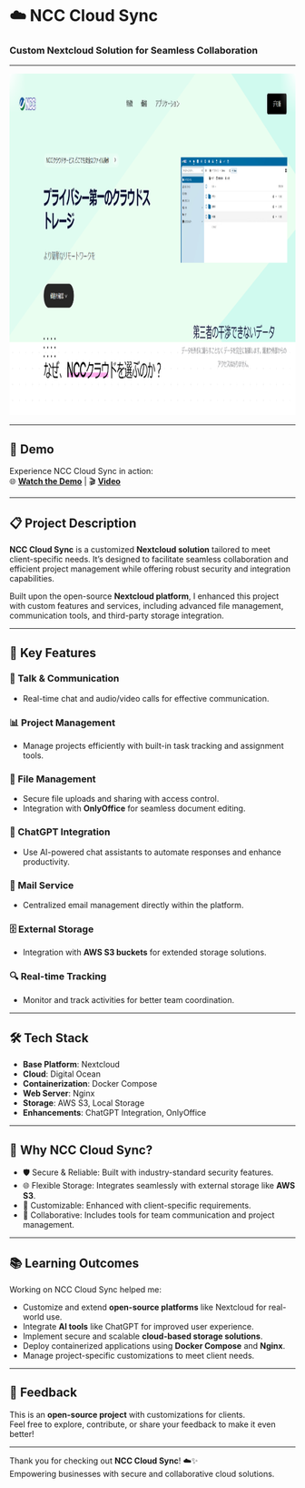 # ☁️ NCC Cloud Sync  
### Custom Nextcloud Solution for Seamless Collaboration  

---  
<p align="center">
  <img 
    src="https://github.com/tanvirhasan2019/Project-Documentation/blob/main/ncc-cloud/images/ncc-cloud.png?raw=true" 
    alt="NCC Cloud Sync" 
    height="600"
  />
</p>  

---

## 🎥 Demo  

Experience NCC Cloud Sync in action:  
🌐 [**Watch the Demo**](https://nccloudsync.com)   | 🎬 [**Video**](https://youtu.be/8dXDkISVMbo)

---

## 📋 Project Description  

**NCC Cloud Sync** is a customized **Nextcloud solution** tailored to meet client-specific needs. It’s designed to facilitate seamless collaboration and efficient project management while offering robust security and integration capabilities.  

Built upon the open-source **Nextcloud platform**, I enhanced this project with custom features and services, including advanced file management, communication tools, and third-party storage integration.

---

## 🚀 Key Features  

### 💬 Talk & Communication  
- Real-time chat and audio/video calls for effective communication.  

### 📊 Project Management  
- Manage projects efficiently with built-in task tracking and assignment tools.  

### 📁 File Management  
- Secure file uploads and sharing with access control.  
- Integration with **OnlyOffice** for seamless document editing.  

### 🧠 ChatGPT Integration  
- Use AI-powered chat assistants to automate responses and enhance productivity.  

### 📧 Mail Service  
- Centralized email management directly within the platform.  

### 🗄️ External Storage  
- Integration with **AWS S3 buckets** for extended storage solutions.  

### 🔍 Real-time Tracking  
- Monitor and track activities for better team coordination.  

---

## 🛠️ Tech Stack  

- **Base Platform**: Nextcloud  
- **Cloud**: Digital Ocean  
- **Containerization**: Docker Compose  
- **Web Server**: Nginx  
- **Storage**: AWS S3, Local Storage  
- **Enhancements**: ChatGPT Integration, OnlyOffice  

---

## 🌟 Why NCC Cloud Sync?  

- 🛡️ Secure & Reliable: Built with industry-standard security features.  
- 🌐 Flexible Storage: Integrates seamlessly with external storage like **AWS S3**.  
- 🔧 Customizable: Enhanced with client-specific requirements.  
- 🤝 Collaborative: Includes tools for team communication and project management.  

---

## 📚 Learning Outcomes  

Working on NCC Cloud Sync helped me:  
- Customize and extend **open-source platforms** like Nextcloud for real-world use.  
- Integrate **AI tools** like ChatGPT for improved user experience.  
- Implement secure and scalable **cloud-based storage solutions**.  
- Deploy containerized applications using **Docker Compose** and **Nginx**.  
- Manage project-specific customizations to meet client needs.  

---

## 🤝 Feedback  

This is an **open-source project** with customizations for clients.  
Feel free to explore, contribute, or share your feedback to make it even better!  

---

Thank you for checking out **NCC Cloud Sync**! ☁️✨  
Empowering businesses with secure and collaborative cloud solutions.  
